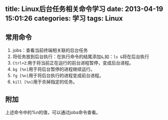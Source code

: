title: Linux后台任务相关命令学习
date: 2013-04-19 15:01:26
categories: 学习
tags: Linux
---

## 常用命令

1. jobs：查看当前终端相关联的后台任务
2. 将任务放到后台执行：在执行命令的结尾添加`&`,如：`ls &`将在后台执行
3. `Ctrl+Z`:用于将当前正在运行的前台进程暂停，变成后台进程。
4. `bg [%n]`用于将后台暂停的进程继续运行。
5. `fg [%n]`用于将后台执行的进程变成前台进程。
6. `kill [%n]`用于杀掉指定的任务。


## 附加

上述命令中的%n的值，可以通过jobs命令查看。
